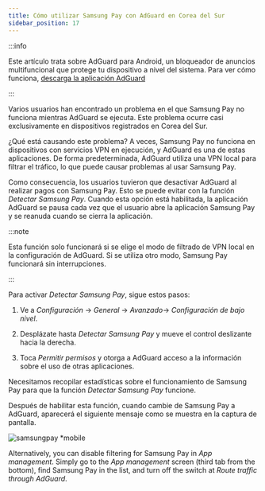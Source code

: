 ```yaml
---
title: Cómo utilizar Samsung Pay con AdGuard en Corea del Sur
sidebar_position: 17
---
```


:::info

Este artículo trata sobre AdGuard para Android, un bloqueador de anuncios multifuncional que protege tu dispositivo a nivel del sistema. Para ver cómo funciona, [descarga la aplicación AdGuard](https://agrd.io/download-kb-adblock)

:::

Varios usuarios han encontrado un problema en el que Samsung Pay no funciona mientras AdGuard se ejecuta. Este problema ocurre casi exclusivamente en dispositivos registrados en Corea del Sur.

¿Qué está causando este problema? A veces, Samsung Pay no funciona en dispositivos con servicios VPN en ejecución, y AdGuard es una de estas aplicaciones. De forma predeterminada, AdGuard utiliza una VPN local para filtrar el tráfico, lo que puede causar problemas al usar Samsung Pay.

Como consecuencia, los usuarios tuvieron que desactivar AdGuard al realizar pagos con Samsung Pay. Esto se puede evitar con la función *Detectar Samsung Pay*. Cuando esta opción está habilitada, la aplicación AdGuard se pausa cada vez que el usuario abre la aplicación Samsung Pay y se reanuda cuando se cierra la aplicación.

:::note

Esta función solo funcionará si se elige el modo de filtrado de VPN local en la configuración de AdGuard. Si se utiliza otro modo, Samsung Pay funcionará sin interrupciones.

:::

Para activar *Detectar Samsung Pay*, sigue estos pasos:

1. Ve a *Configuración* → *General* → *Avanzado*→ *Configuración de bajo nivel*.

1. Desplázate hasta *Detectar Samsung Pay* y mueve el control deslizante hacia la derecha.

1. Toca *Permitir permisos* y otorga a AdGuard acceso a la información sobre el uso de otras aplicaciones.

Necesitamos recopilar estadísticas sobre el funcionamiento de Samsung Pay para que la función *Detectar Samsung Pay* funcione.

Después de habilitar esta función, cuando cambie de Samsung Pay a AdGuard, aparecerá el siguiente mensaje como se muestra en la captura de pantalla.

![samsungpay *mobile](https://cdn.adtidy.org/content/kb/ad_blocker/android/solving_problems/samsungpay-with-adguard-in-south-korea/samsung_pay.png)

Alternatively, you can disable filtering for Samsung Pay in *App management*. Simply go to the *App management* screen (third tab from the bottom), find Samsung Pay in the list, and turn off the switch at *Route traffic through AdGuard*.
